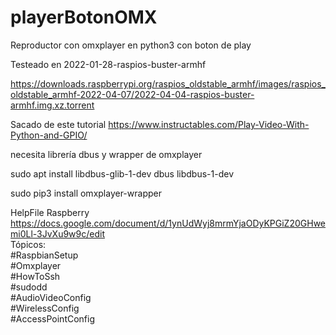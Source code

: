 # playerBotonOMX
Reproductor con omxplayer en python3 con boton de play

Testeado en 2022-01-28-raspios-buster-armhf

https://downloads.raspberrypi.org/raspios_oldstable_armhf/images/raspios_oldstable_armhf-2022-04-07/2022-04-04-raspios-buster-armhf.img.xz.torrent

Sacado de este tutorial
https://www.instructables.com/Play-Video-With-Python-and-GPIO/

necesita librería dbus y wrapper de omxplayer


sudo apt install libdbus-glib-1-dev dbus libdbus-1-dev

sudo pip3 install omxplayer-wrapper

HelpFile Raspberry<br />
https://docs.google.com/document/d/1ynUdWyj8mrmYjaODyKPGiZ20GHwemi0Ll-3JvXu9w9c/edit<br />
Tópicos:<br />
  #RaspbianSetup<br />
  #Omxplayer<br />
  #HowToSsh<br />
  #sudodd<br />
  #AudioVideoConfig<br />
  #WirelessConfig<br />
  #AccessPointConfig<br />
